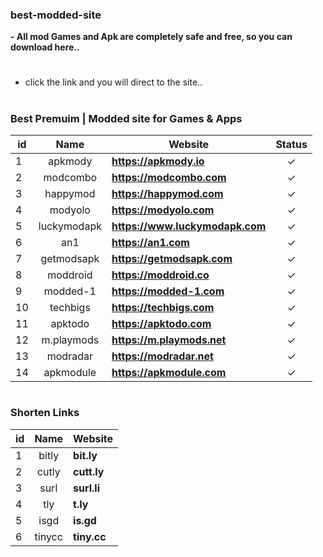 ### best-modded-site
**- All mod Games and Apk are completely safe and free, so you can download here..**

#
- click the link and you will direct to the site..
#

### Best Premuim | Modded site for Games & Apps
id | Name | Website | Status |
-- |:--:|--|:--:|
1 | apkmody | **https://apkmody.io** |✓|
2 | modcombo | **https://modcombo.com** |✓|
3 | happymod | **https://happymod.com** |✓|
4 | modyolo | **https://modyolo.com** |✓|
5 | luckymodapk | **https://www.luckymodapk.com** |✓|
6 | an1 | **https://an1.com** |✓|
7 | getmodsapk | **https://getmodsapk.com** |✓|
8 | moddroid | **https://moddroid.co** |✓|
9 | modded-1 | **https://modded-1.com** |✓|
10 | techbigs | **https://techbigs.com** |✓|
11 | apktodo | **https://apktodo.com** |✓|
12 | m.playmods | **https://m.playmods.net** |✓|
13 | modradar | **https://modradar.net** |✓|
14 | apkmodule | **https://apkmodule.com** |✓|


#
### Shorten Links
id | Name | Website
-- |:--:|--|
1 | bitly | **bit.ly**
2 | cutly | **cutt.ly**
3 | surl | **surl.li**
4 | tly | **t.ly**
5 | isgd | **is.gd**
6 | tinycc | **tiny.cc**
#
